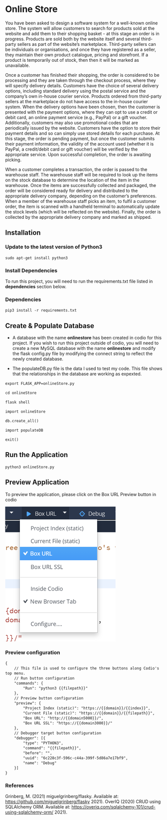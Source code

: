 # Online Store

You have been asked to design a software system for a well-known online store. The system will allow customers to search for products sold at the website and add them to their shopping basket - at this stage an order is in progress. Products are sold both by the website itself and several third-party sellers as part of the website’s marketplace. Third-party sellers can be individuals or organisations, and once they have registered as a seller, they maintain their own product catalogue, pricing and storefront. If a product is temporarily out of stock, then then it will be marked as unavailable.

Once a customer has finished their shopping, the order is considered to be processing and they are taken through the checkout process, where they will specify delivery details. Customers have the choice of several delivery options, including standard delivery using the postal service and the company’s own in-house courier service. Products ordered from third-party sellers at the marketplace do not have access to the in-house courier system. When the delivery options have been chosen, then the customer is presented with the payment options, where they can opt to use a credit or debit card, an online payment service (e.g., PayPal) or a gift voucher. Additionally, customers may also use promotional codes that are periodically issued by the website. Customers have the option to store their payment details and so can simply use stored details for each purchase. At this stage, the order is pending payment, but once the customer submits their payment information, the validity of the account used (whether it is PayPal, a credit/debit card or gift voucher) will be verified by the appropriate service. Upon successful completion, the order is awaiting picking.

When a customer completes a transaction, the order is passed to the warehouse staff. The warehouse staff will be required to look up the items on the stock database to determine the location of the item in the warehouse. Once the items are successfully collected and packaged, the order will be considered ready for delivery and distributed to the appropriate delivery company, depending on the customer’s preferences. When a member of the warehouse staff picks an item, to fulfil a customer order, the item is scanned with a handheld terminal to automatically update the stock levels (which will be reflected on the website). Finally, the order is collected by the appropriate delivery company and marked as shipped.

## Installation

### Update to the latest version of Python3

```
sudo apt-get install python3
```

### Install Dependencies

To run this project, you will need to run the requirements.txt file
listed in **dependencies** section below.

### Dependencies

```
pip3 install -r requirements.txt
```

## Create & Populate Database

- A database with the name **onlinestore** has been created in codio for this project.
  If you wish to run this project outside of codio, you will need to create a new MySQL database
  with the name **onlinestore** and modify the flask config.py file by modifying the connect string
  to reflect the newly created database.
  
- The populateDB.py file is the data I used to test my code. This file shows that the relationships in
  the database are working as expexted.

```
export FLASK_APP=onlineStore.py
```

```
cd onlineStore
```

```
flask shell
```

```
import onlineStore
```

```
db.create_all()
```

```
import populateDB
```

```
exit()
```

## Run the Application

```
python3 onlineStore.py
```
## Preview Application

To preview the application, please click on the Box URL Preview button in codio

<img src="/images/box url.png" alt="Preview button"/>

### Preview configuration

```
{
    // This file is used to configure the three buttons along Codio's top menu.
    // Run button configuration
    "commands": {
        "Run": "python3 {{filepath}}"
    },
    // Preview button configuration
    "preview": {
        "Project Index (static)": "https://{{domain}}/{{index}}",
        "Current File (static)": "https://{{domain}}/{{filepath}}",
        "Box URL": "http://{{domain5000}}/",
        "Box URL SSL": "https://{{domain3000}}/"
    },
    // Debugger target button configuration
    "debugger": [{
        "type": "PYTHON3",
        "command": "{{filepath}}",
        "before": "",
        "uuid": "6c228c3f-596c-c44a-399f-5d86a7e17bf9",
        "name": "Debug"
    }]
}
```
### References

Grinberg, M. (2021) miguelgrinberg/flasky. Available at: https://github.com/miguelgrinberg/flasky 2021).
OverIQ (2020) CRUD using SQLAlchemy ORM. Available at: https://overiq.com/sqlalchemy-101/crud-using-sqlalchemy-orm/ 2021).